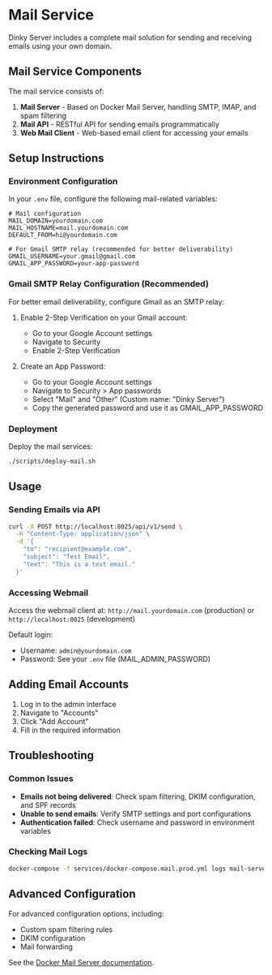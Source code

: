 # Mail Service

Dinky Server includes a complete mail solution for sending and receiving emails using your own domain.

## Mail Service Components

The mail service consists of:

1. **Mail Server** - Based on Docker Mail Server, handling SMTP, IMAP, and spam filtering
2. **Mail API** - RESTful API for sending emails programmatically
3. **Web Mail Client** - Web-based email client for accessing your emails

## Setup Instructions

### Environment Configuration

In your `.env` file, configure the following mail-related variables:

```
# Mail configuration
MAIL_DOMAIN=yourdomain.com
MAIL_HOSTNAME=mail.yourdomain.com
DEFAULT_FROM=hi@yourdomain.com

# For Gmail SMTP relay (recommended for better deliverability)
GMAIL_USERNAME=your.gmail@gmail.com
GMAIL_APP_PASSWORD=your-app-password
```

### Gmail SMTP Relay Configuration (Recommended)

For better email deliverability, configure Gmail as an SMTP relay:

1. Enable 2-Step Verification on your Gmail account:
   - Go to your Google Account settings
   - Navigate to Security
   - Enable 2-Step Verification

2. Create an App Password:
   - Go to your Google Account settings
   - Navigate to Security > App passwords
   - Select "Mail" and "Other" (Custom name: "Dinky Server")
   - Copy the generated password and use it as GMAIL_APP_PASSWORD

### Deployment

Deploy the mail services:

```bash
./scripts/deploy-mail.sh
```

## Usage

### Sending Emails via API

```bash
curl -X POST http://localhost:8025/api/v1/send \
  -H "Content-Type: application/json" \
  -d '{
    "to": "recipient@example.com",
    "subject": "Test Email",
    "text": "This is a test email."
  }'
```

### Accessing Webmail

Access the webmail client at: `http://mail.yourdomain.com` (production) or `http://localhost:8025` (development)

Default login:
- Username: `admin@yourdomain.com`
- Password: See your `.env` file (MAIL_ADMIN_PASSWORD)

## Adding Email Accounts

1. Log in to the admin interface
2. Navigate to "Accounts"
3. Click "Add Account"
4. Fill in the required information

## Troubleshooting

### Common Issues

- **Emails not being delivered**: Check spam filtering, DKIM configuration, and SPF records
- **Unable to send emails**: Verify SMTP settings and port configurations
- **Authentication failed**: Check username and password in environment variables

### Checking Mail Logs

```bash
docker-compose -f services/docker-compose.mail.prod.yml logs mail-server
```

## Advanced Configuration

For advanced configuration options, including:
- Custom spam filtering rules
- DKIM configuration
- Mail forwarding

See the [Docker Mail Server documentation](https://docker-mailserver.github.io/docker-mailserver/latest/). 
